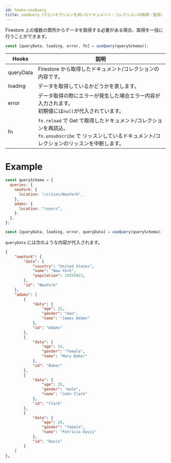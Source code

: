 ```yaml
---
id: hooks-useQuery
title: useQuery（クエリオプションを用いたドキュメント・コレクションの取得・監視）
---
```


Firestore 上の複数の箇所からデータを取得する必要がある場合、取得を一括に行うことができます。

```js
const [queryData, loading, error, fn] = useQuery(querySchema));
```

| Hooks     | 説明                                                                                                                                                      |
| --------- | --------------------------------------------------------------------------------------------------------------------------------------------------------- |
| queryData | Firestore から取得したドキュメント/コレクションの内容です。                                                                                               |
| loading   | データを取得しているかどうかを表します。                                                                                                                  |
| error     | データ取得の際にエラーが発生した場合エラー内容が入力されます。<br>初期値には`null`が代入されています。                                                    |
| fn        | `fn.reload` で Get で取得したドキュメント/コレクションを再読込、<br>`fn.unsubscribe` で リッスンしているドキュメント/コレクションのリッスンを中断します。 |

# Example

```js
const querySchema = {
  queries: {
    newYork: {
      location: "/cities/NewYork",
    },
    adams: {
      location: "/users",
    },
  },
};

const [queryData, loading, error, queryData] = useQuery(querySchema);
```

`queryData` には次のような内容が代入されます。

```json
{
    "newYork": {
        "data": {
            "country": "United States",
            "name": "New York",
            "population": 19354922,
        },
        "id": "NewYork"
    },
    "adams": [
        {
            "data": {
                "age": 22,
                "gender": "man",
                "name": "James Adams"
            },
            "id": "Adams"
        },
        {
            "data": {
                "age": 19,
                "gender": "female",
                "name": "Mary Baker"
            },
            "id": "Baker"
        },
        {
            "data": {
                "age": 25,
                "gender": "male",
                "name": "John Clark"
            },
            "id": "Clark"
        },
        {
            "data": {
                "age": 28,
                "gender": "female",
                "name": "Patricia Davis"
            },
            "id": "Davis"
        }
    ]
},
```
